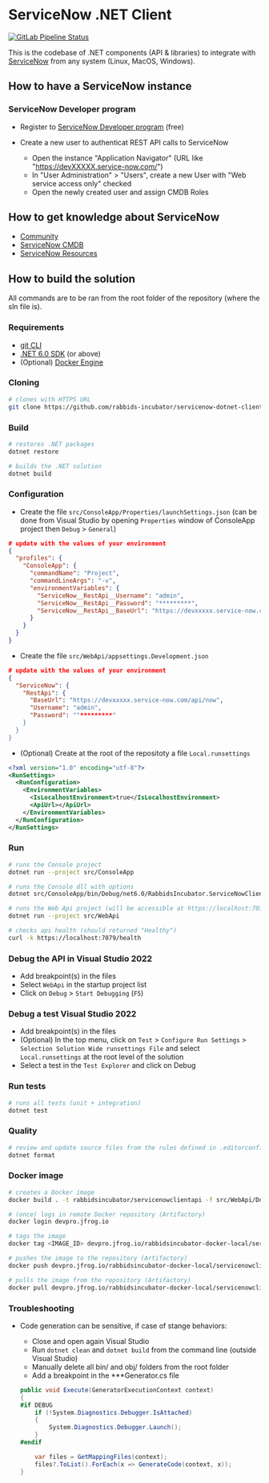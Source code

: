 # ServiceNow .NET Client

[![GitLab Pipeline Status](https://gitlab.com/rabbids-incubator/servicenow-dotnet-client/badges/main/pipeline.svg)](https://gitlab.com/rabbids-incubator/servicenow-dotnet-client/-/pipelines)

This is the codebase of .NET components (API & libraries) to integrate with [ServiceNow](https://www.servicenow.com/) from any system (Linux, MacOS, Windows).

## How to have a ServiceNow instance

### ServiceNow Developer program

* Register to [ServiceNow Developer program](https://developer.servicenow.com/dev.do) (free)

* Create a new user to authenticat REST API calls to ServiceNow
  * Open the instance "Application Navigator" (URL like "https://devXXXXX.service-now.com/")
  * In "User Administration" > "Users", create a new User with "Web service access only" checked
  * Open the newly created user and assign CMDB Roles

## How to get knowledge about ServiceNow

* [Community](./docs/community.md)
* [ServiceNow CMDB](./docs/servicenow-cmdb.md)
* [ServiceNow Resources](./docs/servicenow-resources.md)

## How to build the solution

All commands are to be ran from the root folder of the repository (where the sln file is).

### Requirements

* [git CLI](https://git-scm.com/)
* [.NET 6.0 SDK](https://dotnet.microsoft.com/download) (or above)
* (Optional) [Docker Engine](https://docs.docker.com/engine/install/ubuntu/)

### Cloning

```bash
# clones with HTTPS URL
git clone https://github.com/rabbids-incubator/servicenow-dotnet-client.git
```

### Build

```bash
# restores .NET packages
dotnet restore

# builds the .NET solution
dotnet build
```

### Configuration

* Create the file `src/ConsoleApp/Properties/launchSettings.json` 
(can be done from Visual Studio by opening `Properties` window of ConsoleApp project then `Debug` > `General`)

```json
# update with the values of your environment
{
  "profiles": {
    "ConsoleApp": {
      "commandName": "Project",
      "commandLineArgs": "-v",
      "environmentVariables": {
        "ServiceNow__RestApi__Username": "admin",
        "ServiceNow__RestApi__Password": "*********",
        "ServiceNow__RestApi__BaseUrl": "https://devxxxxx.service-now.com/api/now"
      }
    }
  }
}
```

* Create the file `src/WebApi/appsettings.Development.json`

```json
# update with the values of your environment
{
  "ServiceNow": {
    "RestApi": {
      "BaseUrl": "https://devxxxxx.service-now.com/api/now",
      "Username": "admin",
      "Password": ""*********"
    }
  }
}
```

* (Optional) Create at the root of the repositoty a file `Local.runsettings`

```xml
<?xml version="1.0" encoding="utf-8"?>
<RunSettings>
  <RunConfiguration>
    <EnvironmentVariables>
      <IsLocalhostEnvironment>true</IsLocalhostEnvironment>
      <ApiUrl></ApiUrl>
    </EnvironmentVariables>
  </RunConfiguration>
</RunSettings>
```

### Run

```bash
# runs the Console project
dotnet run --project src/ConsoleApp

# runs the Console dll with options
dotnet src/ConsoleApp/bin/Debug/net6.0/RabbidsIncubator.ServiceNowClient.ConsoleApp.dll -v

# runs the Web Api project (will be accessible at https://localhost:7079/swagger)
dotnet run --project src/WebApi

# checks api health (should returned "Healthy")
curl -k https://localhost:7079/health
```

### Debug the API in Visual Studio 2022

* Add breakpoint(s) in the files
* Select `WebApi` in the startup project list
* Click on `Debug` > `Start Debugging` (`F5`)

### Debug a test  Visual Studio 2022

* Add breakpoint(s) in the files
* (Optional) In the top menu, click on `Test` > `Configure Run Settings` > `Selection Solution Wide runsettings File`
and select `Local.runsettings` at the root level of the solution
* Select a test in the `Test Explorer` and click on Debug

### Run tests

```bash
# runs all tests (unit + integration)
dotnet test
```

### Quality

```bash
# review and update source files from the rules defined in .editorconfig file
dotnet format
```

### Docker image

```bash
# creates a Docker image
docker build . -t rabbidsincubator/servicenowclientapi -f src/WebApi/Dockerfile --no-cache

# (once) logs in remote Docker repository (Artifactory)
docker login devpro.jfrog.io

# tags the image
docker tag <IMAGE_ID> devpro.jfrog.io/rabbidsincubator-docker-local/servicenowclientapi

# pushes the image to the repository (Artifactory)
docker push devpro.jfrog.io/rabbidsincubator-docker-local/servicenowclientapi

# pulls the image from the repository (Artifactory)
docker pull devpro.jfrog.io/rabbidsincubator-docker-local/servicenowclientapi
```

### Troubleshooting

* Code generation can be sensitive, if case of stange behaviors:
  * Close and open again Visual Studio
  * Run `dotnet clean` and `dotnet build` from the command line (outside Visual Studio)
  * Manually delete all bin/ and obj/ folders from the root folder
  * Add a breakpoint in the ***Generator.cs file

  ```cs
  public void Execute(GeneratorExecutionContext context)
  {
  #if DEBUG
      if (!System.Diagnostics.Debugger.IsAttached)
      {
          System.Diagnostics.Debugger.Launch();
      }
  #endif

      var files = GetMappingFiles(context);
      files?.ToList().ForEach(x => GenerateCode(context, x));
  }
  ```
